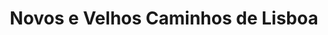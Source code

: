 ---
ref: sol-324-0000
title: "Novos e Velhos Caminhos de Lisboa"
author_name: ["unknown author"]
publisher: ["J. Drummond Ludovice"]
year: "unknown date"
origin: null
formats: ["almanac, book"]
disciplines: ["graphic-design"]
tags:
layout: artifact
status: ["scan"]
published: false
int_published: false
image_count:
date_added: 2023-06-16
batch:
---